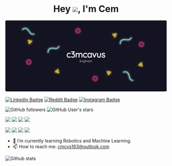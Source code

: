 <h1 align='center'> Hey <img src="https://raw.githubusercontent.com/MartinHeinz/MartinHeinz/master/wave.gif" width="40px">, I'm Cem </h1>

![](github_bg.png)

[![Linkedin Badge](https://img.shields.io/badge/-c3mcavus-blue?style=flat-square&logo=Linkedin&logoColor=white&link=https://www.linkedin.com/in/c3mcavus/)](https://www.linkedin.com/in/c3mcavus/) [![Reddit Badge](https://img.shields.io/badge/-c3mcavus-orange?style=flat-square&logo=reddit&logoColor=white&link=https://www.reddit.com/user/c3mcavus)](https://www.reddit.com/user/c3mcavus) [![Instagram Badge](https://img.shields.io/badge/-c3mcavus-purple?style=flat-square&logo=instagram&logoColor=white&link=https://www.instagram.com/c3mcavus/s)](https://www.instagram.com/c3mcavus/) 

![GitHub followers](https://img.shields.io/github/followers/c3mcavus) ![GitHub User's stars](https://img.shields.io/github/stars/c3mcavus)



![](https://img.shields.io/badge/OS-windows-informational?style=flat&logo=windows&logoColor=white&color=2bbc8a) ![](https://img.shields.io/badge/Code-python-informational?style=flat&logo=python&logoColor=white&color=2bbc8a) ![](https://img.shields.io/badge/Code-C-informational?style=flat&logo=C&logoColor=white&color=2bbc8a) ![](https://img.shields.io/badge/Code-C++-informational?style=flat&logo=Cpp&logoColor=white&color=2bbc8a)

![](https://img.shields.io/badge/Tools-Jupyter-informational?style=flat&logo=jupyter&logoColor=white&color=2bbc8a) ![](https://img.shields.io/badge/Tools-Tensorflow-informational?style=flat&logo=tensorflow&logoColor=white&color=2bbc8a) ![](https://img.shields.io/badge/Tools-PyTorch-informational?style=flat&logo=pytorch&logoColor=white&color=2bbc8a) ![](https://img.shields.io/badge/Tools-scikitlearn-informational?style=flat&logo=scikit-learn&logoColor=white&color=2bbc8a) 

- 🌱 I’m currently learning Robotics and Machine Learning. 
- 📫 How to reach me: cmcvs163@outlook.com 



![Github stats](https://github-readme-stats.vercel.app/api?username=c3mcavus&show_icons=true&theme=radical)









